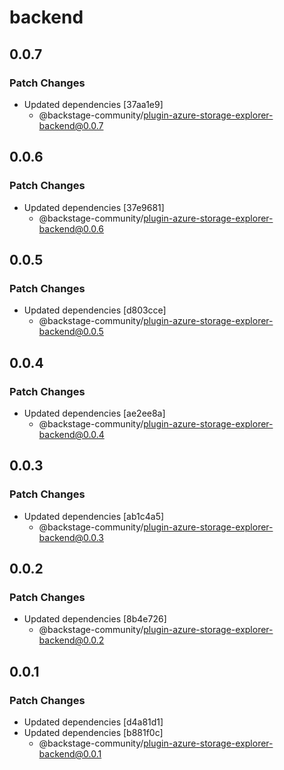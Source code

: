 # backend

## 0.0.7

### Patch Changes

- Updated dependencies [37aa1e9]
  - @backstage-community/plugin-azure-storage-explorer-backend@0.0.7

## 0.0.6

### Patch Changes

- Updated dependencies [37e9681]
  - @backstage-community/plugin-azure-storage-explorer-backend@0.0.6

## 0.0.5

### Patch Changes

- Updated dependencies [d803cce]
  - @backstage-community/plugin-azure-storage-explorer-backend@0.0.5

## 0.0.4

### Patch Changes

- Updated dependencies [ae2ee8a]
  - @backstage-community/plugin-azure-storage-explorer-backend@0.0.4

## 0.0.3

### Patch Changes

- Updated dependencies [ab1c4a5]
  - @backstage-community/plugin-azure-storage-explorer-backend@0.0.3

## 0.0.2

### Patch Changes

- Updated dependencies [8b4e726]
  - @backstage-community/plugin-azure-storage-explorer-backend@0.0.2

## 0.0.1

### Patch Changes

- Updated dependencies [d4a81d1]
- Updated dependencies [b881f0c]
  - @backstage-community/plugin-azure-storage-explorer-backend@0.0.1
